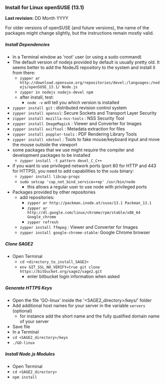 ### Install for Linux openSUSE (13.1)

**Last revision:** DD Month YYYY

For older versions of openSUSE (and future versions), the name of the packages might change slightly, but the instructions remain mostly valid.

##### Install Dependencies
* In a Terminal window as 'root' user (or using a sudo command) 
 * The default version of nodejs provided by default is usually pretty old. It seems better to add the NodeJS repository to the system and install it from there:
    * `zypper ar http://download.opensuse.org/repositories/devel:/languages:/nodejs/openSUSE_13.1/ Node.js`
    * `zypper in nodejs nodejs-devel npm`
   * after install, test:
     * `node -v` will tell you which version is installed
 * `zypper install git` : distributed revision control system
 * `zypper install openssl`: Secure Sockets and Transport Layer Security 
 * `zipper install mozilla-nss-tools` : NSS Security Tool
 * `zypper install ImageMagick` : Viewer and Converter for Images
 * `zypper install exiftool` : Metadata extraction for files
 * `zypper install poppler-tools` : PDF Rendering Library Tools
 * `zypper install xdotool` : Tools to fake mouse/keyboard input and move the mouse outside the viewport
 * some packages that we use might require the compiler and development packages to be installed
     * `zypper install -t pattern devel_C_C++`
 * if you want to use privileged network ports (port 80 for HTTP and 443 for HTTPS), you need to add capabilities to the `node` binary:
     * `zypper install libcap-progs`
     * `sudo setcap 'cap_net_bind_service=+ep' /usr/bin/node`
          * this allows a regular user to use node with privileged ports
 * Packages provided by other repositories
     * add repositories:
         * `zypper ar http://packman.inode.at/suse/13.1 Packman_13.1`
         * `zypper ar http://dl.google.com/linux/chrome/rpm/stable/x86_64 Google_chrome`
         * `zypper refresh`
     * `zypper install ffmpeg` : Viewer and Converter for Images
     * `zypper install google-chrome-stable`: Google Chrome browser

##### Clone SAGE2

* Open Terminal
    * `cd <directory_to_install_SAGE2>`
    * `env GIT_SSL_NO_VERIFY=true git clone https://bitbucket.org/sage2/sage2.git`
         * enter bitbucket login information when asked

##### Generate HTTPS Keys
* Open the file 'GO-linux' inside the '<SAGE2_directory>/keys/' folder
 * Add additional host names for your server in the variable `servers` (optional)
    * for instance add the short name and the fully qualified domain name of your server
 * Save file
* In a Terminal
 * `cd <SAGE2_directory>/keys`
 * `./GO-linux`

##### Install Node.js Modules
* Open Terminal
 * `cd <SAGE2_directory>`
 * `npm install`


